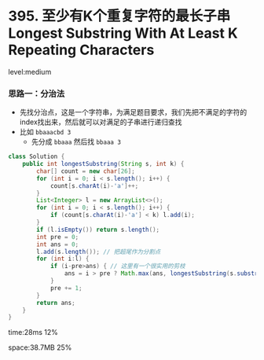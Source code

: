 # 395. 至少有K个重复字符的最长子串 Longest Substring With At Least K Repeating Characters

level:medium

### 思路一：分治法

- 先找分治点，这是一个字符串，为满足题目要求，我们先把不满足的字符的index找出来，然后就可以对满足的子串进行递归查找
- 比如 `bbaaacbd 3`
  - 先分成 `bbaaa` 然后找 `bbaaa 3`

```java
class Solution {
    public int longestSubstring(String s, int k) {
        char[] count = new char[26];
        for (int i = 0; i < s.length(); i++) {
            count[s.charAt(i)-'a']++;
        }
        List<Integer> l = new ArrayList<>();
        for (int i = 0; i < s.length(); i++) {
            if (count[s.charAt(i)-'a'] < k) l.add(i);
        }
        if (l.isEmpty()) return s.length();
        int pre = 0;
        int ans = 0;
        l.add(s.length()); // 把超尾作为分割点
        for (int i:l) {
            if (i-pre>ans) { // 这里有一个很实用的剪枝
                ans = i > pre ? Math.max(ans, longestSubstring(s.substring(pre, i), k)) : ans;
            }
            pre += 1;
        }
        return ans;
    }    
}
```

time:28ms 12%

space:38.7MB 25%